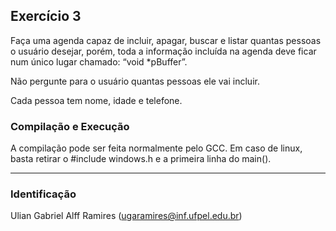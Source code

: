 ## Exercício 3
Faça uma agenda capaz de incluir, apagar, buscar e listar quantas pessoas o usuário desejar, porém, toda a informação incluída na agenda deve ficar num único lugar chamado: “void *pBuffer”.

Não pergunte para o usuário quantas pessoas ele vai incluir.

Cada pessoa tem nome, idade e telefone.

### Compilação e Execução
A compilação pode ser feita normalmente pelo GCC. Em caso de linux, basta retirar o #include windows.h e a primeira linha do main(). 
________________________________________________________
### Identificação
Ulian Gabriel Alff Ramires (ugaramires@inf.ufpel.edu.br)

